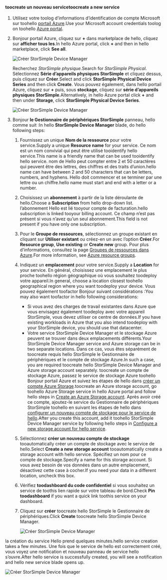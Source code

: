<!--author=alkohli last changed:02/10/2017-->


#### <a name="toocreate-a-new-service"></a><span data-ttu-id="50b7c-101">toocreate un nouveau service</span><span class="sxs-lookup"><span data-stu-id="50b7c-101">toocreate a new service</span></span>

1. <span data-ttu-id="50b7c-102">Utilisez votre toolog d’informations d’identification de compte Microsoft sur toohello [portail Azure](https://portal.azure.com/).</span><span class="sxs-lookup"><span data-stu-id="50b7c-102">Use your Microsoft account credentials toolog on toohello [Azure portal](https://portal.azure.com/).</span></span>

2. <span data-ttu-id="50b7c-103">Bonjour portail Azure, cliquez sur  **+**  dans marketplace de hello, cliquez sur **afficher tous les**.</span><span class="sxs-lookup"><span data-stu-id="50b7c-103">In hello Azure portal, click **+** and then in hello marketplace, click **See all**.</span></span>

    ![Créer StorSimple Device Manager](./media/storsimple-8000-create-new-service/createssdevman1.png)

    <span data-ttu-id="50b7c-105">Recherchez _StorSimple physique_.</span><span class="sxs-lookup"><span data-stu-id="50b7c-105">Search for _StorSimple Physical_.</span></span> <span data-ttu-id="50b7c-106">Sélectionnez **Série d’appareils physiques StorSimple** et cliquez dessus, puis cliquez sur **Créer**.</span><span class="sxs-lookup"><span data-stu-id="50b7c-106">Select and click **StorSimple Physical Device Series** and then click **Create**.</span></span> <span data-ttu-id="50b7c-107">Vous pouvez également, dans hello portail Azure, cliquez sur  **+**  puis, sous **stockage**, cliquez sur **série d’appareils physiques StorSimple**.</span><span class="sxs-lookup"><span data-stu-id="50b7c-107">Alternatively, in hello Azure portal click **+** and then under **Storage**, click **StorSimple Physical Device Series**.</span></span>

    ![Créer StorSimple Device Manager](./media/storsimple-8000-create-new-service/createssdevman11.png)

3. <span data-ttu-id="50b7c-109">Bonjour **le Gestionnaire de périphériques StorSimple** panneau, hello comme suit :</span><span class="sxs-lookup"><span data-stu-id="50b7c-109">In hello **StorSimple Device Manager** blade, do hello following steps:</span></span>
   
   1. <span data-ttu-id="50b7c-110">Fournissez un unique **Nom de la ressource** pour votre service.</span><span class="sxs-lookup"><span data-stu-id="50b7c-110">Supply a unique **Resource name** for your service.</span></span> <span data-ttu-id="50b7c-111">Ce nom est un nom convivial qui peut être utilisé tooidentify hello service.</span><span class="sxs-lookup"><span data-stu-id="50b7c-111">This name is a friendly name that can be used tooidentify hello service.</span></span> <span data-ttu-id="50b7c-112">nom de Hello peut compter entre 2 et 50 caractères qui peuvent être des lettres, des chiffres et des traits d’union.</span><span class="sxs-lookup"><span data-stu-id="50b7c-112">hello name can have between 2 and 50 characters that can be letters, numbers, and hyphens.</span></span> <span data-ttu-id="50b7c-113">Hello doit commencer et se terminer par une lettre ou un chiffre.</span><span class="sxs-lookup"><span data-stu-id="50b7c-113">hello name must start and end with a letter or a number.</span></span>

   2. <span data-ttu-id="50b7c-114">Choisissez un **abonnement** à partir de la liste déroulante de hello.</span><span class="sxs-lookup"><span data-stu-id="50b7c-114">Choose a **Subscription** from hello drop-down list.</span></span> <span data-ttu-id="50b7c-115">l’abonnement Hello est lié tooyour compte de facturation.</span><span class="sxs-lookup"><span data-stu-id="50b7c-115">hello subscription is linked tooyour billing account.</span></span> <span data-ttu-id="50b7c-116">Ce champ n’est pas présent si vous n’avez qu’un seul abonnement.</span><span class="sxs-lookup"><span data-stu-id="50b7c-116">This field is not present if you have only one subscription.</span></span>

   3. <span data-ttu-id="50b7c-117">Pour le **Groupe de ressources**, sélectionnez un groupe existant en cliquant sur **Utiliser existant** ou créez-en un avec l’option **Créer**.</span><span class="sxs-lookup"><span data-stu-id="50b7c-117">For **Resource group**, **Use existing** or **Create new** group.</span></span> <span data-ttu-id="50b7c-118">Pour plus d’informations, consultez la page [Groupes de ressources dans Azure](https://azure.microsoft.com/documentation/articles/virtual-machines-windows-infrastructure-resource-groups-guidelines/).</span><span class="sxs-lookup"><span data-stu-id="50b7c-118">For more information, see [Azure resource groups](https://azure.microsoft.com/documentation/articles/virtual-machines-windows-infrastructure-resource-groups-guidelines/).</span></span>
   
   4. <span data-ttu-id="50b7c-119">Indiquez un **emplacement** pour votre service.</span><span class="sxs-lookup"><span data-stu-id="50b7c-119">Supply a **Location** for your service.</span></span> <span data-ttu-id="50b7c-120">En général, choisissez une emplacement le plus proche toohello région géographique où vous souhaitez toodeploy votre appareil.</span><span class="sxs-lookup"><span data-stu-id="50b7c-120">In general, choose a location closest toohello geographical region where you want toodeploy your device.</span></span> <span data-ttu-id="50b7c-121">Vous pouvez également toofactor Bonjour suivant considérations :</span><span class="sxs-lookup"><span data-stu-id="50b7c-121">You may also want toofactor in hello following considerations:</span></span> 
      
      * <span data-ttu-id="50b7c-122">Si vous avez des charges de travail existantes dans Azure que vous envisagez également toodeploy avec votre appareil StorSimple, vous devez utiliser ce centre de données.</span><span class="sxs-lookup"><span data-stu-id="50b7c-122">If you have existing workloads in Azure that you also intend toodeploy with your StorSimple device, you should use that datacenter.</span></span>
      * <span data-ttu-id="50b7c-123">Votre service StorSimple Device Manager et le stockage Azure peuvent se trouver dans deux emplacements différents.</span><span class="sxs-lookup"><span data-stu-id="50b7c-123">Your StorSimple Device Manager service and Azure storage can be in two separate locations.</span></span> <span data-ttu-id="50b7c-124">Dans ce cas, vous êtes séparément de toocreate requis hello StorSimple le Gestionnaire de périphériques et le compte de stockage Azure.</span><span class="sxs-lookup"><span data-stu-id="50b7c-124">In such a case, you are required toocreate hello StorSimple Device Manager and Azure storage account separately.</span></span> <span data-ttu-id="50b7c-125">toocreate un compte de stockage Azure, passez le service de stockage Azure toohello Bonjour portail Azure et suivez les étapes de hello dans [créer un compte Azure Storage](../articles/storage/common/storage-create-storage-account.md#create-a-storage-account).</span><span class="sxs-lookup"><span data-stu-id="50b7c-125">toocreate an Azure storage account, go toohello Azure Storage service in hello Azure portal and follow hello steps in [Create an Azure Storage account](../articles/storage/common/storage-create-storage-account.md#create-a-storage-account).</span></span> <span data-ttu-id="50b7c-126">Après avoir créé ce compte, ajoutez-le service du Gestionnaire de périphériques StorSimple toohello en suivant les étapes de hello dans [configurer un nouveau compte de stockage pour le service de hello](../articles/storsimple/storsimple-8000-deployment-walkthrough-u2.md#configure-a-new-storage-account-for-the-service).</span><span class="sxs-lookup"><span data-stu-id="50b7c-126">After you create this account, add it toohello StorSimple Device Manager service by following hello steps in [Configure a new storage account for hello service](../articles/storsimple/storsimple-8000-deployment-walkthrough-u2.md#configure-a-new-storage-account-for-the-service).</span></span>

   5. <span data-ttu-id="50b7c-127">Sélectionnez **créer un nouveau compte de stockage** tooautomatically créer un compte de stockage avec le service de hello.</span><span class="sxs-lookup"><span data-stu-id="50b7c-127">Select **Create a new storage account** tooautomatically create a storage account with hello service.</span></span> <span data-ttu-id="50b7c-128">Spécifiez un nom pour ce compte de stockage.</span><span class="sxs-lookup"><span data-stu-id="50b7c-128">Specify a name for this storage account.</span></span> <span data-ttu-id="50b7c-129">Si vous avez besoin de vos données dans un autre emplacement, désactivez cette case à cocher.</span><span class="sxs-lookup"><span data-stu-id="50b7c-129">If you need your data in a different location, uncheck this box.</span></span>

   6. <span data-ttu-id="50b7c-130">Vérifiez **toodashboard du code confidentiel** si vous souhaitez un service de toothis lien rapide sur votre tableau de bord.</span><span class="sxs-lookup"><span data-stu-id="50b7c-130">Check **Pin toodashboard** if you want a quick link toothis service on your dashboard.</span></span>
      
   7. <span data-ttu-id="50b7c-131">Cliquez sur **créer** toocreate hello StorSimple le Gestionnaire de périphériques.</span><span class="sxs-lookup"><span data-stu-id="50b7c-131">Click **Create** toocreate hello StorSimple Device Manager.</span></span>

       ![Créer StorSimple Device Manager](./media/storsimple-8000-create-new-service/createssdevman2.png)
   
<span data-ttu-id="50b7c-133">la création du service Hello prend quelques minutes.</span><span class="sxs-lookup"><span data-stu-id="50b7c-133">hello service creation takes a few minutes.</span></span> <span data-ttu-id="50b7c-134">Une fois que le service de hello est correctement créé, vous voyez une notification et nouveau panneau de service hello s’ouvre.</span><span class="sxs-lookup"><span data-stu-id="50b7c-134">After hello service is successfully created, you will see a notification and hello new service blade opens up.</span></span>
   
![Créer StorSimple Device Manager](./media/storsimple-8000-create-new-service/createssdevman5.png)


